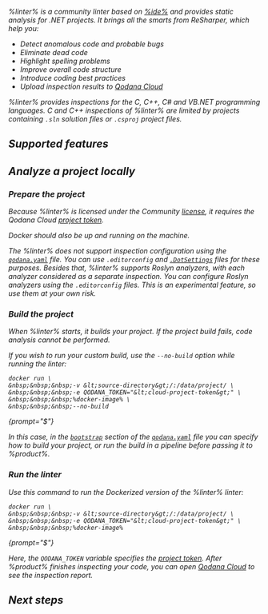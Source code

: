 [//]: # (title: Qodana Community for .NET)

<var name="dotsettings" value="https://www.jetbrains.com/help/resharper/Sharing_Configuration_Options.html#solution-team-shared-layer"/>
<var name="linter" value="Qodana Community for .NET"/>
<var name="ide" value="ReSharper"/>
<var name="docker-image" value="jetbrains/qodana-cdnet:2023.3-eap"/>
<var name="config-file" value="qodana-cdnet-docker-readme.xml"/>

%linter% is a community linter based on [%ide%](https://www.jetbrains.com/rider/) and provides static analysis for .NET projects.
It brings all the smarts from ReSharper, which help you:

* Detect anomalous code and probable bugs
* Eliminate dead code
* Highlight spelling problems
* Improve overall code structure
* Introduce coding best practices
* Upload inspection results to [Qodana Cloud](cloud-about.xml)

%linter% provides inspections for the C, C++, C# and VB.NET programming languages.
C and C++ inspections of %linter% are limited by projects containing `.sln` solution files or `.csproj` project files.

## Supported features

<include src="lib_qd.xml" include-id="linters-supported-features" use-filter="empty,cdnet"/>

## Analyze a project locally

### Prepare the project

Because %linter% is licensed under the Community [license](pricing.md), it requires the
Qodana Cloud [project token](project-token.md).  

Docker should also be up and running on the machine. 

<include src="lib_qd.xml" include-id="docker-dotnet-specific-solution-project" use-filter="empty,cdnet"/>

The %linter% does not support inspection configuration using the [`qodana.yaml`](qodana-yaml.md) file.
You can use `.editorconfig` and [`.DotSettings`](%dotsettings%) files for these purposes. Besides that, %linter% supports Roslyn analyzers, 
with each analyzer considered as a separate inspection. You can configure Roslyn analyzers using the `.editorconfig` 
files. This is an experimental feature, so use them at your own risk.

### Build the project

When %linter% starts, it builds your project. If the project build fails, code analysis cannot be performed.

If you wish to run your custom build, use the `--no-build` option while running the linter: 

```shell
docker run \
&nbsp;&nbsp;&nbsp;-v &lt;source-directory&gt;/:/data/project/ \
&nbsp;&nbsp;&nbsp;-e QODANA_TOKEN="&lt;cloud-project-token&gt;" \
&nbsp;&nbsp;&nbsp;%docker-image% \
&nbsp;&nbsp;&nbsp;--no-build
```
{prompt="$"}

In this case, in the [`bootstrap`](before-running-qodana.md) section of the [`qodana.yaml`](qodana-yaml.md) file you can specify how to build 
your project, or run the build in a pipeline before passing it to %product%.

### Run the linter

Use this command to run the Dockerized version of the %linter% linter: 

```shell
docker run \
&nbsp;&nbsp;&nbsp;-v &lt;source-directory&gt;/:/data/project/ \
&nbsp;&nbsp;&nbsp;-e QODANA_TOKEN="&lt;cloud-project-token&gt;" \
&nbsp;&nbsp;&nbsp;%docker-image%
```
{prompt="$"}

Here,  the `QODANA_TOKEN` variable specifies the [project token](project-token.md). After %product% finishes inspecting
your code, you can open [Qodana Cloud](https://qodana.cloud) to see the inspection report.

## Next steps

<include src="lib_qd.xml" include-id="linter-next-steps-footer" use-filter="empty"/>
